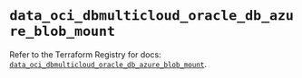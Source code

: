 # `data_oci_dbmulticloud_oracle_db_azure_blob_mount`

Refer to the Terraform Registry for docs: [`data_oci_dbmulticloud_oracle_db_azure_blob_mount`](https://registry.terraform.io/providers/oracle/oci/7.19.0/docs/data-sources/dbmulticloud_oracle_db_azure_blob_mount).
